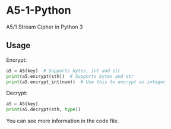 # A5-1-Python
A5/1 Stream Cipher in Python 3

## Usage
Encrypt: 
```python
a5 = A5(key)  # Supports bytes, int and str
print(a5.encrypt(sth))  # Supports bytes and str
print(a5.encrypt_int(num))  # Use this to encrypt an integer
```
Decrypt: 
```python
a5 = A5(key)
print(a5.decrypt(sth, type))
```
You can see more information in the code file.
